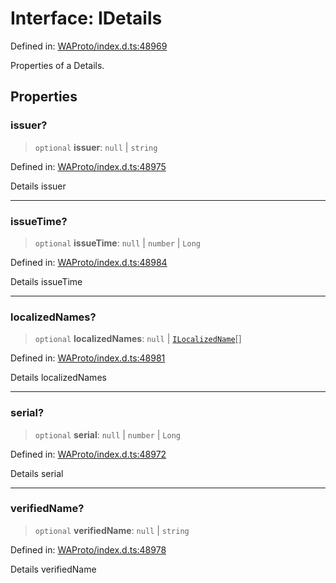 # Interface: IDetails

Defined in: [WAProto/index.d.ts:48969](https://github.com/Fokusdotid/Baileys/blob/c2e37a764497a58082d1525ba2f083f341e3eefa/WAProto/index.d.ts#L48969)

Properties of a Details.

## Properties

### issuer?

> `optional` **issuer**: `null` \| `string`

Defined in: [WAProto/index.d.ts:48975](https://github.com/Fokusdotid/Baileys/blob/c2e37a764497a58082d1525ba2f083f341e3eefa/WAProto/index.d.ts#L48975)

Details issuer

***

### issueTime?

> `optional` **issueTime**: `null` \| `number` \| `Long`

Defined in: [WAProto/index.d.ts:48984](https://github.com/Fokusdotid/Baileys/blob/c2e37a764497a58082d1525ba2f083f341e3eefa/WAProto/index.d.ts#L48984)

Details issueTime

***

### localizedNames?

> `optional` **localizedNames**: `null` \| [`ILocalizedName`](../../../interfaces/ILocalizedName.md)[]

Defined in: [WAProto/index.d.ts:48981](https://github.com/Fokusdotid/Baileys/blob/c2e37a764497a58082d1525ba2f083f341e3eefa/WAProto/index.d.ts#L48981)

Details localizedNames

***

### serial?

> `optional` **serial**: `null` \| `number` \| `Long`

Defined in: [WAProto/index.d.ts:48972](https://github.com/Fokusdotid/Baileys/blob/c2e37a764497a58082d1525ba2f083f341e3eefa/WAProto/index.d.ts#L48972)

Details serial

***

### verifiedName?

> `optional` **verifiedName**: `null` \| `string`

Defined in: [WAProto/index.d.ts:48978](https://github.com/Fokusdotid/Baileys/blob/c2e37a764497a58082d1525ba2f083f341e3eefa/WAProto/index.d.ts#L48978)

Details verifiedName
